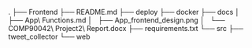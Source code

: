 .
├── Frontend
├── README.md
├── deploy
├── docker
├── docs
│   ├── App\ Functions.md
│   ├── App_frontend_design.png
│   └── COMP90042\ Project2\ Report.docx
├── requirements.txt
└── src
    ├── tweet_collector
    └── web
